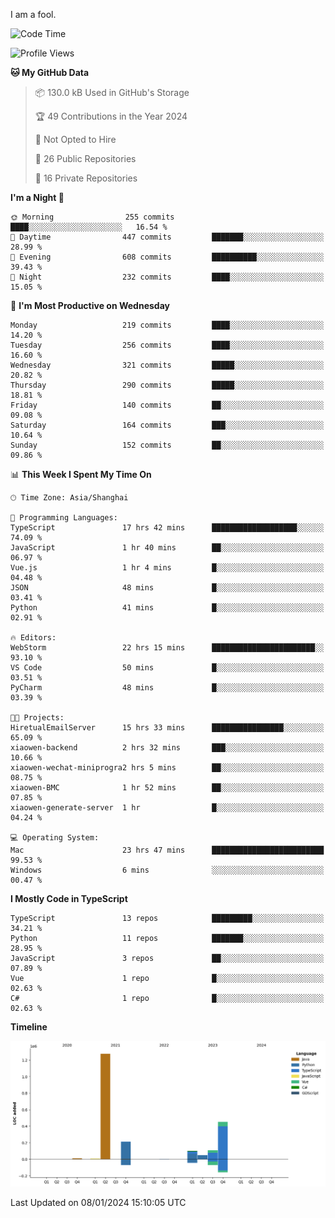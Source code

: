 I am a fool.

<!--START_SECTION:waka-->
![Code Time](http://img.shields.io/badge/Code%20Time-1%2C066%20hrs%2051%20mins-blue)

![Profile Views](http://img.shields.io/badge/Profile%20Views-0-blue)

**🐱 My GitHub Data** 

> 📦 130.0 kB Used in GitHub's Storage 
 > 
> 🏆 49 Contributions in the Year 2024
 > 
> 🚫 Not Opted to Hire
 > 
> 📜 26 Public Repositories 
 > 
> 🔑 16 Private Repositories 
 > 
**I'm a Night 🦉** 

```text
🌞 Morning                255 commits         ████░░░░░░░░░░░░░░░░░░░░░   16.54 % 
🌆 Daytime                447 commits         ███████░░░░░░░░░░░░░░░░░░   28.99 % 
🌃 Evening                608 commits         ██████████░░░░░░░░░░░░░░░   39.43 % 
🌙 Night                  232 commits         ████░░░░░░░░░░░░░░░░░░░░░   15.05 % 
```
📅 **I'm Most Productive on Wednesday** 

```text
Monday                   219 commits         ████░░░░░░░░░░░░░░░░░░░░░   14.20 % 
Tuesday                  256 commits         ████░░░░░░░░░░░░░░░░░░░░░   16.60 % 
Wednesday                321 commits         █████░░░░░░░░░░░░░░░░░░░░   20.82 % 
Thursday                 290 commits         █████░░░░░░░░░░░░░░░░░░░░   18.81 % 
Friday                   140 commits         ██░░░░░░░░░░░░░░░░░░░░░░░   09.08 % 
Saturday                 164 commits         ███░░░░░░░░░░░░░░░░░░░░░░   10.64 % 
Sunday                   152 commits         ██░░░░░░░░░░░░░░░░░░░░░░░   09.86 % 
```


📊 **This Week I Spent My Time On** 

```text
🕑︎ Time Zone: Asia/Shanghai

💬 Programming Languages: 
TypeScript               17 hrs 42 mins      ███████████████████░░░░░░   74.09 % 
JavaScript               1 hr 40 mins        ██░░░░░░░░░░░░░░░░░░░░░░░   06.97 % 
Vue.js                   1 hr 4 mins         █░░░░░░░░░░░░░░░░░░░░░░░░   04.48 % 
JSON                     48 mins             █░░░░░░░░░░░░░░░░░░░░░░░░   03.41 % 
Python                   41 mins             █░░░░░░░░░░░░░░░░░░░░░░░░   02.91 % 

🔥 Editors: 
WebStorm                 22 hrs 15 mins      ███████████████████████░░   93.10 % 
VS Code                  50 mins             █░░░░░░░░░░░░░░░░░░░░░░░░   03.51 % 
PyCharm                  48 mins             █░░░░░░░░░░░░░░░░░░░░░░░░   03.39 % 

🐱‍💻 Projects: 
HiretualEmailServer      15 hrs 33 mins      ████████████████░░░░░░░░░   65.09 % 
xiaowen-backend          2 hrs 32 mins       ███░░░░░░░░░░░░░░░░░░░░░░   10.66 % 
xiaowen-wechat-miniprogra2 hrs 5 mins        ██░░░░░░░░░░░░░░░░░░░░░░░   08.75 % 
xiaowen-BMC              1 hr 52 mins        ██░░░░░░░░░░░░░░░░░░░░░░░   07.85 % 
xiaowen-generate-server  1 hr                █░░░░░░░░░░░░░░░░░░░░░░░░   04.24 % 

💻 Operating System: 
Mac                      23 hrs 47 mins      █████████████████████████   99.53 % 
Windows                  6 mins              ░░░░░░░░░░░░░░░░░░░░░░░░░   00.47 % 
```

**I Mostly Code in TypeScript** 

```text
TypeScript               13 repos            █████████░░░░░░░░░░░░░░░░   34.21 % 
Python                   11 repos            ███████░░░░░░░░░░░░░░░░░░   28.95 % 
JavaScript               3 repos             ██░░░░░░░░░░░░░░░░░░░░░░░   07.89 % 
Vue                      1 repo              █░░░░░░░░░░░░░░░░░░░░░░░░   02.63 % 
C#                       1 repo              █░░░░░░░░░░░░░░░░░░░░░░░░   02.63 % 
```



**Timeline**

![Lines of Code chart](https://raw.githubusercontent.com/VeejaLiu/VeejaLiu/master/assets/bar_graph.png)


 Last Updated on 08/01/2024 15:10:05 UTC
<!--END_SECTION:waka-->
